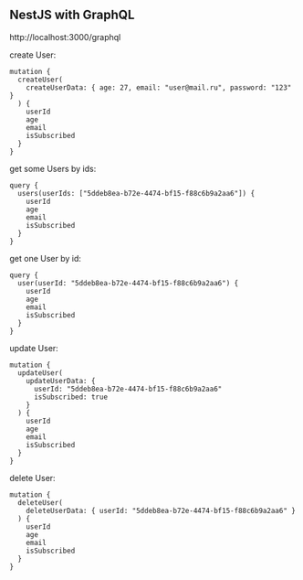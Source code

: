 ## NestJS with GraphQL 

http://localhost:3000/graphql

create User:
```
mutation {
  createUser(
    createUserData: { age: 27, email: "user@mail.ru", password: "123" }
  ) {
    userId
    age
    email
    isSubscribed
  }
}
```
get some Users by ids:
```
query {
  users(userIds: ["5ddeb8ea-b72e-4474-bf15-f88c6b9a2aa6"]) {
    userId
    age
    email
    isSubscribed
  }
}
```
get one User by id:
```
query {
  user(userId: "5ddeb8ea-b72e-4474-bf15-f88c6b9a2aa6") {
    userId
    age
    email
    isSubscribed
  }
}
```
update User:
```
mutation {
  updateUser(
    updateUserData: {
      userId: "5ddeb8ea-b72e-4474-bf15-f88c6b9a2aa6"
      isSubscribed: true
    }
  ) {
    userId
    age
    email
    isSubscribed
  }
}
```
delete User:
```
mutation {
  deleteUser(
    deleteUserData: { userId: "5ddeb8ea-b72e-4474-bf15-f88c6b9a2aa6" }
  ) {
    userId
    age
    email
    isSubscribed
  }
}
```